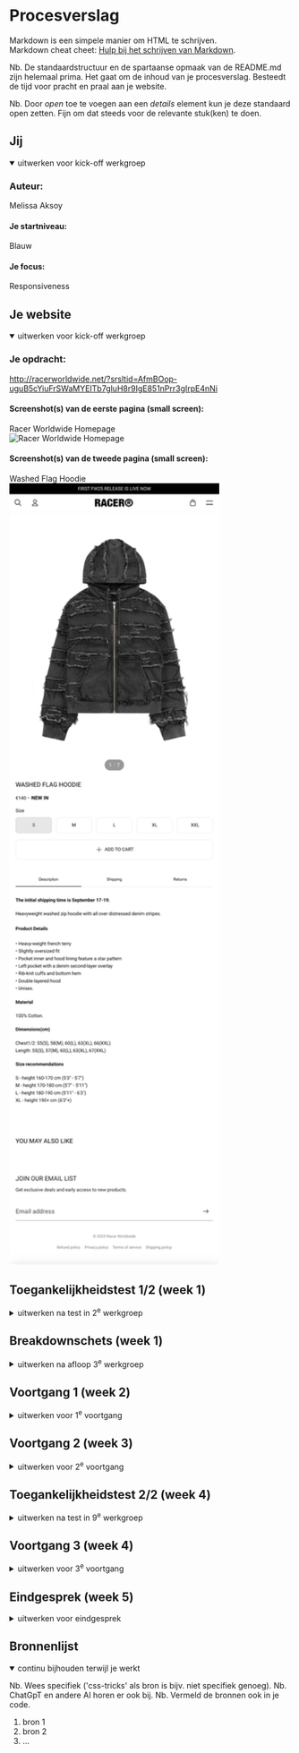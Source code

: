 # Procesverslag
Markdown is een simpele manier om HTML te schrijven.  
Markdown cheat cheet: [Hulp bij het schrijven van Markdown](https://github.com/adam-p/markdown-here/wiki/Markdown-Cheatsheet).

Nb. De standaardstructuur en de spartaanse opmaak van de README.md zijn helemaal prima. Het gaat om de inhoud van je procesverslag. Besteedt de tijd voor pracht en praal aan je website.

Nb. Door *open* toe te voegen aan een *details* element kun je deze standaard open zetten. Fijn om dat steeds voor de relevante stuk(ken) te doen.





## Jij

<details open>
  <summary>uitwerken voor kick-off werkgroep</summary>

  ### Auteur:
  Melissa Aksoy
  #### Je startniveau:
  Blauw

  #### Je focus:
  Responsiveness
 
</details>





## Je website

<details open>
  <summary>uitwerken voor kick-off werkgroep</summary>

  ### Je opdracht:
  http://racerworldwide.net/?srsltid=AfmBOop-uguB5cYiuFrSWaMYEITb7gluH8r9IgE851nPrr3gIrpE4nNi

  #### Screenshot(s) van de eerste pagina (small screen): 
  Racer Worldwide Homepage  
 <img src="readme-images/homepage.png" width="375px" alt="Racer Worldwide Homepage">

  #### Screenshot(s) van de tweede pagina (small screen):
  Washed Flag Hoodie
  <img src="readme-images/productpage.png" width="375px" alt="Washed Flag Hoodie">
 
</details>



## Toegankelijkheidstest 1/2 (week 1)

<details>
  <summary>uitwerken na test in 2<sup>e</sup> werkgroep</summary>

  ### Bevindingen
  <img src="/readme-images/IMG_4256.png" width="375x" alt= "wacg test">
  <img src="/readme-images/IMG_4257.png" width="375x" alt= "wacg test">
  <img src="/readme-images/IMG_4258.png" width="375x" alt= "wacg test">
  <img src="/readme-images/IMG_4259.png" width="375x" alt= "wacg test">
  <img src="/readme-images/IMG_4260.png" width="375x" alt= "wacg test">

  Lijst met je bevindingen die in de test naar voren kwamen:
  - geen duidelijke pagina titels (h1,h2, titels), dit maakt het onduidelijk voor mensen met screenreaders
  - niet semantisch HTML op de homepage
  - geen list items gebruikt waar het moet
  - geen alt text bij image, onduidelijk waar je bent als screenreader gebruiker
  - geen captions of transcripts bij video
  - video is autoplay en kan niet gepauzeerd worden, is niet toegankelijk voor mensen met epilepsie bijvoorbeeld
  - geen dark mode beschikbaar
  


</details>



## Breakdownschets (week 1)

<details>
  <summary>uitwerken na afloop 3<sup>e</sup> werkgroep</summary>

  ### de hele pagina: 
  <img src="/readme-images/breakdown.png" width="375px" alt="breakdown van de hele pagina">

  ### dynamisch deel (bijv menu): 
  <img src="/readme-images/dynamischhamb.png" width="375px" alt="breakdown van hamburger menu">

  ### wellicht nog een dynamisch deel (bijv filter): 
  <img src="/readme-images/cartdyn.png" width="375px" alt="breakdown van shopping cart homepage">

</details>





## Voortgang 1 (week 2)

<details>
  <summary>uitwerken voor 1<sup>e</sup> voortgang</summary>

  ### Stand van zaken
  hier dit ging goed & dit was lastig (neem ook screenshots op van delen van je website en code)


  ### Agenda voor meeting
  samen met je groepje opstellen

  | Melissa                   | Noa                  | Joost                                            | Julia         
  | ---                       | ---                  | ---                                              | -tekst naar rechts en 
  | Checken of mijn HTML      |-youtube filmpje.                                                        |links schuiven responsive
                              | moet mijn hele footer|   - kijken naar de                               |- html even goed zien of
                                                     |vormgeving van mijn                               |het klopt 
  | juist is en wat.          |     uitgewerkt       |header en footer                                  
een responsive carousel maken                      |  - een gradient                                  |
  | ik kan verbeteren. als er |                      |  toevoegen op mijn                               |                    
  | tijd is, kijkje naar CSS                        |   images waardoor de tekst beter te lezen is.                 


  ### Verslag van meeting
  hier na afloop snel de uitkomsten van de meeting vastleggen

  - a linkjes binnen li zetten en niet eromheen
  - vragen of ik binnen hamburger menu ook moet uitklappen
  - eerste 2 linkjes geen h2 maar gewoon een a linkje
  - geen h1,h2,h3 etc nodig in linkje
  - video in website is geen img maar <video>, downloaden van website en erin zetten
  - pijltje bij email input als svg in button zetten in de section

</details>





## Voortgang 2 (week 3)

<details>
  <summary>uitwerken voor 2<sup>e</sup> voortgang</summary>

  ### Stand van zaken
  hier dit ging goed & dit was lastig (neem ook screenshots op van delen van je website en code)


  ### Agenda voor meeting
  samen met je groepje opstellen

  | student 1      | student 2          | student 3    | student 4        |
  | ---            | ---                | ---          | ---              |
  | dit bespreken  | en dit             | en ik dit    | en dan ik dat    |
  | en dat ook nog | dit als er tijd is | nog een punt | dit wil ik zeker |
  | ...            | ...                | ...          | ...              |

1.Mijn youtube filmpje werkt nog niet. Mmag mijn span?
2.hoe maak ik mijn 3e sectie scrollende text
hoe doe ik de img animatie 1e sectie
3.- achtergrond video toegankelijk
- vraag over de header
- text aanpassen met css
4.-hoe maak ik carousel met 3 plaatjes in een grid layout -hoe doe ik aan en uit button op een filmpje - hoe maak ik header transparent - hoe doe ik advertentie in header maar uit de flex layout
 

  ### Verslag van meeting
  hier na afloop snel de uitkomsten van de meeting vastleggen

  - punt 1
  - punt 2
  - nog een punt
- ...

</details>





## Toegankelijkheidstest 2/2 (week 4)

<details>
  <summary>uitwerken na test in 9<sup>e</sup> werkgroep</summary>

  ### Bevindingen
  Lijst met je bevindingen die in de test naar voren kwamen (geef ook aan wat er verbeterd is):

</details>





## Voortgang 3 (week 4)

<details>
  <summary>uitwerken voor 3<sup>e</sup> voortgang</summary>

  ### Stand van zaken
  hier dit ging goed & dit was lastig (neem ook screenshots op van delen van je website en code)


  ### Agenda voor meeting
  samen met je groepje opstellen

  | student 1      | student 2          | student 3    | student 4        |
  | ---            | ---                | ---          | ---              |
  | dit bespreken  | en dit             | en ik dit    | en dan ik dat    |
  | en dat ook nog | dit als er tijd is | nog een punt | dit wil ik zeker |
  | ...            | ...                | ...          | ...              |


  ### Verslag van meeting
  hier na afloop snel de uitkomsten van de meeting vastleggen

  - punt 1
  - punt 2
  - nog een punt
  - ...

</details>





## Eindgesprek (week 5)

<details>
  <summary>uitwerken voor eindgesprek</summary>

  ### Je uitkomst - karakteristiek screenshots:
  <img src="readme-images/dummy-plaatje.jpg" width="375px" alt="uitomst opdracht 1">


  ### Dit ging goed/Heb ik geleerd: 
  Korte omschrijving met plaatjes

  <img src="readme-images/dummy-plaatje.jpg" width="375px" alt="top">


  ### Dit was lastig/Is niet gelukt:
  Korte omschrijving met plaatjes

  <img src="readme-images/dummy-plaatje.jpg" width="375px" alt="bummer">
</details>





## Bronnenlijst

<details open>
  <summary>continu bijhouden terwijl je werkt</summary>

  Nb. Wees specifiek ('css-tricks' als bron is bijv. niet specifiek genoeg). 
  Nb. ChatGpT en andere AI horen er ook bij.
  Nb. Vermeld de bronnen ook in je code.

  1. bron 1
  2. bron 2
  3. ...

</details>